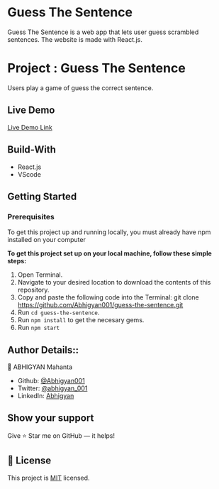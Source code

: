 # Guess The Sentence
Guess The Sentence is a web app that lets user guess scrambled sentences. The website is made with React.js.
# Project :  Guess The Sentence
Users play a game of guess the correct sentence.

## Live Demo

[Live Demo Link]()

## Build-With

- React.js
- VScode

## Getting Started

### Prerequisites

To get this project up and running locally, you must already have npm installed on your computer

**To get this project set up on your local machine, follow these simple steps:**

1. Open Terminal.
2. Navigate to your desired location to download the contents of this repository.
3. Copy and paste the following code into the Terminal: git clone https://github.com/Abhigyan001/guess-the-sentence.git
4. Run ```cd guess-the-sentence```.
5. Run ```npm install``` to get the necesary gems.
7. Run `npm start`


## Author Details::

👤 ABHIGYAN Mahanta

- Github: [@Abhigyan001](https://github.com/Abhigyan001)
- Twitter: [@abhigyan_001](https://twitter.com/abhigyan_001)
- LinkedIn: [Abhigyan](https://www.linkedin.com/in/abhigyanmahanta/)

## Show your support

Give ⭐ Star me on GitHub — it helps!

## 📝 License

This project is [MIT](lic.url) licensed.